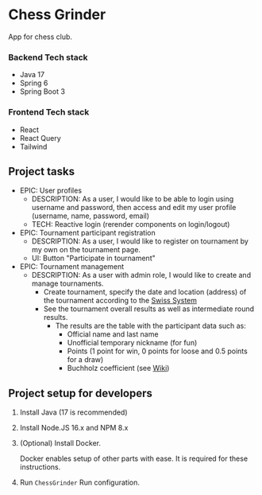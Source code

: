 # Chess Grinder
App for chess club.

### Backend Tech stack
- Java 17
- Spring 6
- Spring Boot 3

### Frontend Tech stack
- React
- React Query
- Tailwind

## Project tasks
- EPIC: User profiles
  - DESCRIPTION: As a user, I would like to be able to login using username and password, then access and edit my user profile (username, name, password, email)
  - TECH: Reactive login (rerender components on login/logout)
- EPIC: Tournament participant registration
  - DESCRIPTION: As a user, I would like to register on tournament by my own on the tournament page.
  - UI: Button "Participate in tournament"
- EPIC: Tournament management
  - DESCRIPTION: As a user with admin role, I would like to create and manage tournaments.
    - Create tournament, specify the date and location (address) of the tournament according to the [Swiss System](https://de.wikipedia.org/wiki/Schweizer_System)
    - See the tournament overall results as well as intermediate round results.
      - The results are the table with the participant data such as:
        - Official name and last name
        - Unofficial temporary nickname (for fun)
        - Points (1 point for win, 0 points for loose and 0.5 points for a draw)
        - Buchholz coefficient (see [Wiki](https://ru.wikipedia.org/wiki/%D0%9A%D0%BE%D1%8D%D1%84%D1%84%D0%B8%D1%86%D0%B8%D0%B5%D0%BD%D1%82_%D0%91%D1%83%D1%85%D0%B3%D0%BE%D0%BB%D1%8C%D1%86%D0%B0))


## Project setup for developers

1. Install Java (17 is recommended)

1. Install Node.JS 16.x and NPM 8.x

1. (Optional) Install Docker.

   Docker enables setup of other parts with ease. It is required for these instructions.

1. Run `ChessGrinder` Run configuration.
